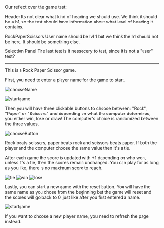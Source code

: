 Our reflect over the game test:

Header
Its not clear what kind of heading we should use. We think it should be a h1, so the test should have information about what level of heading it contains.

RockPaperScissors
User name should be lvl 1 but we think the h1 should not be here. It should be something else.

Selection Panel
The last test is it nessecery to test, since it is not a "user" test?

---

This is a Rock Paper Scissor game.

First, you need to enter a player name for the game to start.

![chooseName](https://github.com/user-attachments/assets/4d5dbc69-7e28-438b-94df-09af27470be0)

![startgame](https://github.com/user-attachments/assets/44b776e6-8f61-46f7-a113-d360b9f53406)

Then you will have three clickable buttons to choose between: "Rock", "Paper" or "Scissors" and depending on what the computer determines, you either win, lose or draw! The computer's choice is randomized between the three values.

![chooseButton](https://github.com/user-attachments/assets/a6ad7a52-f2f1-4379-a2be-7406c05f49d0)

Rock beats scissors, paper beats rock and scissors beats paper. If both the player and the computer choose the same value then it's a tie.

After each game the score is updated with +1 depending on who won, unless it's a tie, then the scores remain unchanged. You can play for as long as you like, there is no maximum score to reach.

![tie](https://github.com/user-attachments/assets/4bec7cbc-eea2-4361-aded-a0a82a789c27)
![win](https://github.com/user-attachments/assets/0b7dee6c-56e8-44ed-9f63-e3e6ca87d4a5)
![lose](https://github.com/user-attachments/assets/bd83b859-d4a9-4a92-8dc7-edbc6f1a8240)

Lastly, you can start a new game with the reset button. You will have the same name as you chose from the beginning but the game will reset and the scores will go back to 0, just like after you first entered a name.

![startgame](https://github.com/user-attachments/assets/a896114b-9b92-4bf2-bfc6-59c7bcec4953)

If you want to choose a new player name, you need to refresh the page instead.
